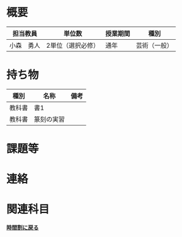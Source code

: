 # 概要
| 担当教員  | 単位数       | 授業期間 | 種別     |
|-------|-----------|------|--------|
| 小森　勇人 | 2単位（選択必修） | 通年   | 芸術（一般） |
# 持ち物
| 種別  | 名称    | 備考 |
|-----|-------| --- |
| 教科書 | 書1    |    |
| 教科書 | 篆刻の実習 |    |
# 課題等

# 連絡

# 関連科目
[**時間割に戻る**](../../時間割.md)